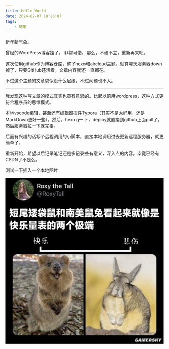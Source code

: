 ```yaml
---
title: Hello World
date: 2024-02-07 10:26:07
tags:
    - 随笔
---
```

新年新气象。

曾经的WordPress博客挂了。 非常可惜，那么，不破不立，重新再来吧。

这次使用github作为博客仓库，整了hexo和aircloud主题。就算哪天服务器down掉了，只要GitHub还活着，文章内容就还一直都在。

不过这个主题的文章貌似没什么层级，不过问题也不大。

---

我发现这种写文章的模式其实也蛮有意思的。比起以前用wordpress，这种方式更符合程序员的思维模式。

本地vscode编辑，甚至还有编辑器插件Typora（其实不是太好用，还是MarkDown更好一些）。然后，hexo g一下，deploy就直接到github上面pull了。然后服务器拉一下就完事。

后面有兴趣的话写个远程调用的小脚本，直接本地调用过去更新远程服务器，就更简单了。

重新开始，希望以后记录笔记还是多记录些有意义，深入点的内容。毕竟已经有CSDN了不是么。

测试一下插入一个本地图片

![1707380007715](/img/post/1707380007715.png)
